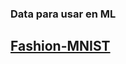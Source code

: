 ### Data para usar en ML

## [Fashion-MNIST](https://github.com/zalandoresearch/fashion-mnist)

<br>

